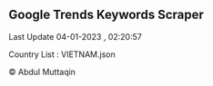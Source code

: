 

## Google Trends Keywords Scraper 
 
Last Update 04-01-2023 , 02:20:57

Country List :
VIETNAM.json



© Abdul Muttaqin 

